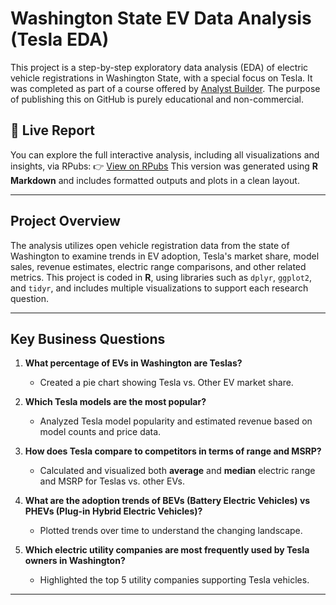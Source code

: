 # Washington State EV Data Analysis (Tesla EDA)

This project is a step-by-step exploratory data analysis (EDA) of electric vehicle registrations in Washington State, with a special focus on Tesla. It was completed as part of a course offered by [Analyst Builder](https://www.analystbuilder.com/). The purpose of publishing this on GitHub is purely educational and non-commercial.

## 🔗 Live Report
You can explore the full interactive analysis, including all visualizations and insights, via RPubs:
👉 [View on RPubs](https://rpubs.com/SamanthaBees/1326935)
This version was generated using **R Markdown** and includes formatted outputs and plots in a clean layout.

---

## Project Overview

The analysis utilizes open vehicle registration data from the state of Washington to examine trends in EV adoption, Tesla's market share, model sales, revenue estimates, electric range comparisons, and other related metrics.
This project is coded in **R**, using libraries such as `dplyr`, `ggplot2`, and `tidyr`, and includes multiple visualizations to support each research question.

---

## Key Business Questions

1. **What percentage of EVs in Washington are Teslas?**  
   - Created a pie chart showing Tesla vs. Other EV market share.

2. **Which Tesla models are the most popular?**  
   - Analyzed Tesla model popularity and estimated revenue based on model counts and price data.

3. **How does Tesla compare to competitors in terms of range and MSRP?**  
   - Calculated and visualized both **average** and **median** electric range and MSRP for Teslas vs. other EVs.

4. **What are the adoption trends of BEVs (Battery Electric Vehicles) vs PHEVs (Plug-in Hybrid Electric Vehicles)?**  
   - Plotted trends over time to understand the changing landscape.

5. **Which electric utility companies are most frequently used by Tesla owners in Washington?**  
   - Highlighted the top 5 utility companies supporting Tesla vehicles.

---
